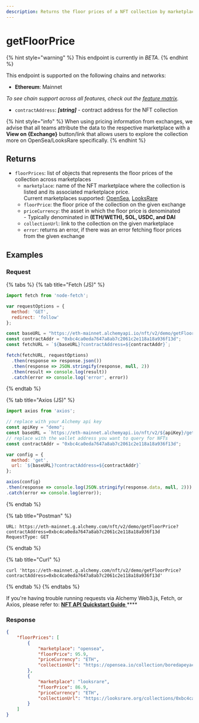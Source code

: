 ```yaml
---
description: Returns the floor prices of a NFT collection by marketplace
---
```


# getFloorPrice

{% hint style="warning" %}
This endpoint is currently in _BETA_.&#x20;
{% endhint %}

This endpoint is supported on the following chains and networks:

* **Ethereum**: Mainnet

_To see chain support across all features, check out the_ [_feature matrix_](../../apis/feature-support-by-chain.md)_._

* `contractAddress`: _**\[string]**_ - contract address for the NFT collection

{% hint style="info" %}
When using pricing information from exchanges, we advise that all teams attribute the data to the respective marketplace with a **View on {Exchange}** button/link that allows users to explore the collection more on OpenSea/LooksRare specifically.
{% endhint %}

## Returns&#x20;

* `floorPrices`: list of objects that represents the floor prices of the collection across marketplaces
  * `marketplace`: name of the NFT marketplace where the collection is listed and its associated marketplace price. \
    Current marketplaces supported:  [OpenSea](https://opensea.io/), [LooksRare](https://looksrare.org/)
  * `floorPrice`: the floor price of the collection on the given exchange
  * `priceCurrency`: the asset in which the floor price is denominated\
    \- Typically denominated in **(ETH/WETH), SOL, USDC, and DAI**
  * `collectionUrl`: link to the collection on the given marketplace
  * `error`: returns an error, if there was an error fetching floor prices from the given exchange

## Examples

### Request

{% tabs %}
{% tab title="Fetch (JS)" %}
```javascript
import fetch from 'node-fetch';

var requestOptions = {
  method: 'GET',
  redirect: 'follow'
};

const baseURL = "https://eth-mainnet.alchemyapi.io/nft/v2/demo/getFloorPrice";
const contractAddr = "0xbc4ca0eda7647a8ab7c2061c2e118a18a936f13d";
const fetchURL = `${baseURL}?contractAddress=${contractAddr}`;

fetch(fetchURL, requestOptions)
  .then(response => response.json())
  .then(response => JSON.stringify(response, null, 2))
  .then(result => console.log(result))
  .catch(error => console.log('error', error))
```
{% endtab %}

{% tab title="Axios (JS)" %}
```javascript
import axios from 'axios';

// replace with your Alchemy api key
const apiKey = "demo";
const baseURL = `https://eth-mainnet.alchemyapi.io/nft/v2/${apiKey}/getFloorPrice`;
// replace with the wallet address you want to query for NFTs
const contractAddr = "0xbc4ca0eda7647a8ab7c2061c2e118a18a936f13d";

var config = {
  method: 'get',
  url: `${baseURL}?contractAddress=${contractAddr}`
};

axios(config)
.then(response => console.log(JSON.stringify(response.data, null, 2)))
.catch(error => console.log(error));
```
{% endtab %}

{% tab title="Postman" %}
```http
URL: https://eth-mainnet.g.alchemy.com/nft/v2/demo/getFloorPrice?contractAddress=0xbc4ca0eda7647a8ab7c2061c2e118a18a936f13d
RequestType: GET
```
{% endtab %}

{% tab title="Curl" %}
```
curl 'https://eth-mainnet.g.alchemy.com/nft/v2/demo/getFloorPrice?contractAddress=0xbc4ca0eda7647a8ab7c2061c2e118a18a936f13d'
```
{% endtab %}
{% endtabs %}

If you're having trouble running requests via Alchemy Web3.js, Fetch, or Axios, please refer to: [**NFT API Quickstart Guide** ](nft-api-quickstart-guide.md)****

### Response

```json
{
    "floorPrices": [
        {
            "marketplace": "opensea",
            "floorPrice": 95.9,
            "priceCurrency": "ETH",
            "collectionUrl": "https://opensea.io/collection/boredapeyachtclub"
        },
        {
            "marketplace": "looksrare",
            "floorPrice": 86.9,
            "priceCurrency": "ETH",
            "collectionUrl": "https://looksrare.org/collections/0xbc4ca0eda7647a8ab7c2061c2e118a18a936f13d"
        }
    ]
}

```

